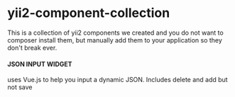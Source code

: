 # yii2-component-collection
This is a collection  of yii2 components we created and you do not want to composer install them, but manually add them to your application so they don't break ever. 

#### JSON INPUT WIDGET
uses Vue.js to help you input a dynamic JSON. Includes delete and add but not save 

